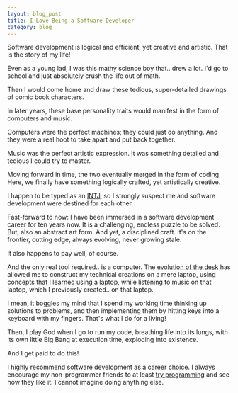 ```yaml
---
layout: blog_post
title: I Love Being a Software Developer
category: blog
---
```


Software development is logical and efficient, yet creative and artistic. That is the story of my life!

Even as a young lad, I was this mathy science boy that.. drew a lot. I'd go to school and just absolutely crush the life out of math. 

Then I would come home and draw these tedious, super-detailed drawings of comic book characters.

In later years, these base personality traits would manifest in the form of computers and music.

Computers were the perfect machines; they could just do anything. And they were a real hoot to take apart and put back together.

Music was the perfect artistic expression. It was something detailed and tedious I could try to master.

Moving forward in time, the two eventually merged in the form of coding. Here, we finally have something logically crafted, yet artistically creative.

I happen to be typed as an [INTJ](http://www.personalitypage.com/high-level.html), so I strongly suspect me and software development were destined for each other.

Fast-forward to now: I have been immersed in a software development career for ten years now. It is a challenging, endless puzzle to be solved. But, also an abstract art form. And yet, a disciplined craft. It's on the frontier, cutting edge, always evolving, never growing stale.

It also happens to pay well, of course.

And the only real tool required.. is a computer. The [evolution of the desk](https://www.youtube.com/watch?v=uGI00HV7Cfw) has allowed me to construct my technical creations on a mere laptop, using concepts that I learned using a laptop, while listening to music on that laptop, which I previously created.. on that laptop.

I mean, it boggles my mind that I spend my working time thinking up solutions to problems, and then implementing them by hitting keys into a keyboard with my fingers. That's what I do for a living!

Then, I play God when I go to run my code, breathing life into its lungs, with its own little Big Bang at execution time, exploding into existence.

And I get paid to do this!

I highly recommend software development as a career choice. I always encourage my non-programmer friends to at least [try programming](http://tryruby.org/levels/1/challenges/0) and see how they like it. I cannot imagine doing anything else.
